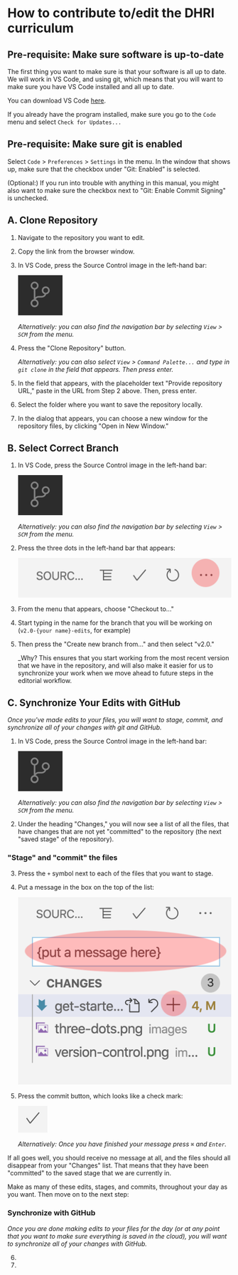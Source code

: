 # How to contribute to/edit the DHRI curriculum

## Pre-requisite: Make sure software is up-to-date

The first thing you want to make sure is that your software is all up to date. We will work in VS Code, and using git, which means that you will want to make sure you have VS Code installed and all up to date.

You can download VS Code [here](https://code.visualstudio.com/download).

If you already have the program installed, make sure you go to the `Code` menu and select `Check for Updates...`

## Pre-requisite: Make sure git is enabled

Select `Code` > `Preferences` > `Settings` in the menu. In the window that shows up, make sure that the checkbox under "Git: Enabled" is selected.

(Optional:) If you run into trouble with anything in this manual, you might also want to make sure the checkbox next to "Git: Enable Commit Signing" is unchecked.

## A. Clone Repository

1. Navigate to the repository you want to edit.

2. Copy the link from the browser window.

3. In VS Code, press the Source Control image in the left-hand bar:

   ![Version control icon in VS Code](images/version-control.png)

   _Alternatively: you can also find the navigation bar by selecting `View` > `SCM` from the menu._

4. Press the "Clone Repository" button.

   _Alternatively: you can also select `View` > `Command Palette...` and type in `git clone` in the field that appears. Then press enter._

5. In the field that appears, with the placeholder text "Provide repository URL," paste in the URL from Step 2 above. Then, press enter.

6. Select the folder where you want to save the repository locally.

7. In the dialog that appears, you can choose a new window for the repository files, by clicking "Open in New Window."

## B. Select Correct Branch

1. In VS Code, press the Source Control image in the left-hand bar:

   ![Version control icon in VS Code](images/version-control.png)

   _Alternatively: you can also find the navigation bar by selecting `View` > `SCM` from the menu._

2. Press the three dots in the left-hand bar that appears:

   ![A red circle indicates where the three dots can be found](images/three-dots.png)

3. From the menu that appears, choose "Checkout to..."

4. Start typing in the name for the branch that you will be working on (`v2.0-{your name}-edits`, for example)

5. Then press the "Create new branch from..." and then select "v2.0."

   _Why? This ensures that you start working from the most recent version that we have in the repository, and will also make it easier for us to synchronize your work when we move ahead to future steps in the editorial workflow.

## C. Synchronize Your Edits with GitHub

_Once you've made edits to your files, you will want to stage, commit, and synchronize all of your changes with git and GitHub._

1. In VS Code, press the Source Control image in the left-hand bar:

   ![Version control icon in VS Code](images/version-control.png)

   _Alternatively: you can also find the navigation bar by selecting `View` > `SCM` from the menu._

2. Under the heading "Changes," you will now see a list of all the files, that have changes that are not yet "committed" to the repository (the next "saved stage" of the repository).

### "Stage" and "commit" the files

3. Press the `+` symbol next to each of the files that you want to stage.

4. Put a message in the box on the top of the list:

   ![Stage and commit part of the workflow in VS Code](images/stage-and-commit.png)

5. Press the commit button, which looks like a check mark:

   ![Check mark indicating the commit button in VS Code](images/check-mark.png)

   _Alternatively: Once you have finished your message press `⌘` and `Enter`._

If all goes well, you should receive no message at all, and the files should all disappear from your "Changes" list. That means that they have been "committed" to the saved stage that we are currently in.

Make as many of these edits, stages, and commits, throughout your day as you want. Then move on to the next step:

### Synchronize with GitHub

_Once you are done making edits to your files for the day (or at any point that you want to make sure everything is saved in the cloud), you will want to synchronize all of your changes with GitHub._

6. 

7. 